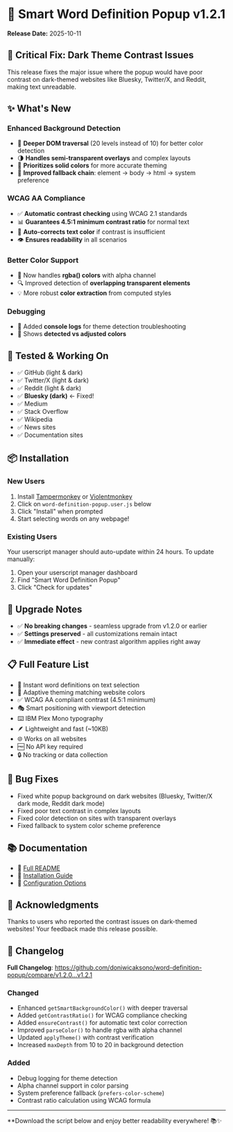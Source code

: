 # 🎉 Smart Word Definition Popup v1.2.1

**Release Date:** 2025-10-11

## 🔧 Critical Fix: Dark Theme Contrast Issues

This release fixes the major issue where the popup would have poor contrast on dark-themed websites like Bluesky, Twitter/X, and Reddit, making text unreadable.

## ✨ What's New

### Enhanced Background Detection
- 🎨 **Deeper DOM traversal** (20 levels instead of 10) for better color detection
- 🌗 **Handles semi-transparent overlays** and complex layouts
- 🎯 **Prioritizes solid colors** for more accurate theming
- 🔄 **Improved fallback chain**: element → body → html → system preference

### WCAG AA Compliance
- ✅ **Automatic contrast checking** using WCAG 2.1 standards
- 📊 **Guarantees 4.5:1 minimum contrast ratio** for normal text
- 🔧 **Auto-corrects text color** if contrast is insufficient
- 👁️ **Ensures readability** in all scenarios

### Better Color Support
- 🎨 Now handles **rgba() colors** with alpha channel
- 🔍 Improved detection of **overlapping transparent elements**
- 💡 More robust **color extraction** from computed styles

### Debugging
- 🐛 Added **console logs** for theme detection troubleshooting
- 📝 Shows **detected vs adjusted colors**

## 🌟 Tested & Working On

- ✅ GitHub (light & dark)
- ✅ Twitter/X (light & dark) 
- ✅ Reddit (light & dark)
- ✅ **Bluesky (dark)** ← Fixed!
- ✅ Medium
- ✅ Stack Overflow
- ✅ Wikipedia
- ✅ News sites
- ✅ Documentation sites

## 📦 Installation

### New Users
1. Install [Tampermonkey](https://www.tampermonkey.net/) or [Violentmonkey](https://violentmonkey.github.io/)
2. Click on `word-definition-popup.user.js` below
3. Click "Install" when prompted
4. Start selecting words on any webpage!

### Existing Users
Your userscript manager should auto-update within 24 hours. To update manually:
1. Open your userscript manager dashboard
2. Find "Smart Word Definition Popup"
3. Click "Check for updates"

## 🔄 Upgrade Notes

- ✅ **No breaking changes** - seamless upgrade from v1.2.0 or earlier
- ✅ **Settings preserved** - all customizations remain intact
- ✅ **Immediate effect** - new contrast algorithm applies right away

## 📋 Full Feature List

- 🎯 Instant word definitions on text selection
- 🎨 Adaptive theming matching website colors
- ✅ WCAG AA compliant contrast (4.5:1 minimum)
- 🎭 Smart positioning with viewport detection
- ⌨️ IBM Plex Mono typography
- 🪶 Lightweight and fast (~10KB)
- 🌐 Works on all websites
- 🆓 No API key required
- 🔒 No tracking or data collection

## 🐛 Bug Fixes

- Fixed white popup background on dark websites (Bluesky, Twitter/X dark mode, Reddit dark mode)
- Fixed poor text contrast in complex layouts
- Fixed color detection on sites with transparent overlays
- Fixed fallback to system color scheme preference

## 📚 Documentation

- 📖 [Full README](https://github.com/doniwicaksono/word-definition-popup/blob/main/README.md)
- 🚀 [Installation Guide](https://github.com/doniwicaksono/word-definition-popup/blob/main/INSTALLATION.md)
- 🔧 [Configuration Options](https://github.com/doniwicaksono/word-definition-popup/blob/main/README.md#%EF%B8%8F-configuration)

## 🙏 Acknowledgments

Thanks to users who reported the contrast issues on dark-themed websites! Your feedback made this release possible.

## 📝 Changelog

**Full Changelog**: https://github.com/doniwicaksono/word-definition-popup/compare/v1.2.0...v1.2.1

### Changed
- Enhanced `getSmartBackgroundColor()` with deeper traversal
- Added `getContrastRatio()` for WCAG compliance checking
- Added `ensureContrast()` for automatic text color correction
- Improved `parseColor()` to handle rgba with alpha channel
- Updated `applyTheme()` with contrast verification
- Increased `maxDepth` from 10 to 20 in background detection

### Added
- Debug logging for theme detection
- Alpha channel support in color parsing
- System preference fallback (`prefers-color-scheme`)
- Contrast ratio calculation using WCAG formula

---

**Download the script below and enjoy better readability everywhere! 📚✨